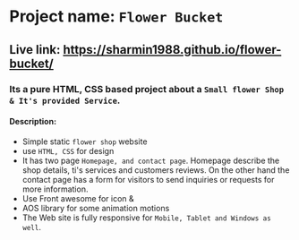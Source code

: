 # Project name: `Flower Bucket`
## Live link: https://sharmin1988.github.io/flower-bucket/
### Its a pure HTML, CSS based project about a `Small flower Shop & It's provided Service`. </br>
#### Description:
* Simple static `flower shop` website </br>
* use `HTML, CSS` for design</br>
* It has two page `Homepage, and contact page`. Homepage describe the shop details, ti's services and customers reviews. On the other hand the contact page has a form for visitors to send inquiries or requests for more
information. </br>
* Use Front awesome for icon &</br>
* AOS library for some animation motions</br>
* The Web site is fully responsive for `Mobile, Tablet and Windows as well`. 